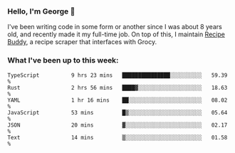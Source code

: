 ### Hello, I'm George 👋

I've been writing code in some form or another since I was about 8 years old, and recently made it my full-time job. On top of this, I maintain [Recipe Buddy](https://github.com/georgegebbett/recipe-buddy), a recipe scraper that interfaces with Grocy.  

<!--
**georgegebbett/georgegebbett** is a ✨ _special_ ✨ repository because its `README.md` (this file) appears on your GitHub profile.

Here are some ideas to get you started:

- 🔭 I’m currently working on ...
- 🌱 I’m currently learning ...
- 👯 I’m looking to collaborate on ...
- 🤔 I’m looking for help with ...
- 💬 Ask me about ...
- 📫 How to reach me: ...
- 😄 Pronouns: ...
- ⚡ Fun fact: ...
-->

### What I've been up to this week:
<!--START_SECTION:waka-->

```text
TypeScript          9 hrs 23 mins   ███████████████░░░░░░░░░░   59.39 %
Rust                2 hrs 56 mins   ████▓░░░░░░░░░░░░░░░░░░░░   18.63 %
YAML                1 hr 16 mins    ██░░░░░░░░░░░░░░░░░░░░░░░   08.02 %
JavaScript          53 mins         █▒░░░░░░░░░░░░░░░░░░░░░░░   05.64 %
JSON                20 mins         ▓░░░░░░░░░░░░░░░░░░░░░░░░   02.17 %
Text                14 mins         ▒░░░░░░░░░░░░░░░░░░░░░░░░   01.58 %
```

<!--END_SECTION:waka-->
